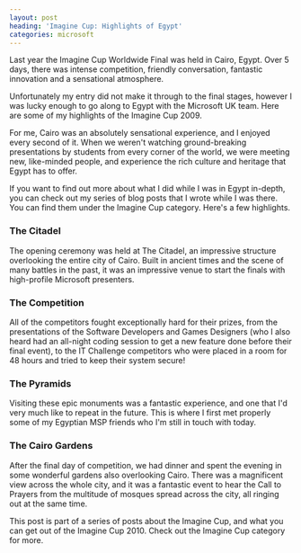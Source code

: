 ```yaml
---
layout: post
heading: 'Imagine Cup: Highlights of Egypt'
categories: microsoft
---
```


Last year the Imagine Cup Worldwide Final was held in Cairo, Egypt. Over 5 days, there was intense competition, friendly conversation, fantastic innovation and a sensational atmosphere.

Unfortunately my entry did not make it through to the final stages, however I was lucky enough to go along to Egypt with the Microsoft UK team. Here are some of my highlights of the Imagine Cup 2009.

For me, Cairo was an absolutely sensational experience, and I enjoyed every second of it. When we weren't watching ground-breaking presentations by students from every corner of the world, we were meeting new, like-minded people, and experience the rich culture and heritage that Egypt has to offer.

If you want to find out more about what I did while I was in Egypt in-depth, you can check out my series of blog posts that I wrote while I was there. You can find them under the Imagine Cup category. Here's a few highlights.

### The Citadel

<!-- Replace missing image from http://media.chris-alexander.co.uk/wp-content/uploads/2009/11/citadel.jpg -->

The opening ceremony was held at The Citadel, an impressive structure overlooking the entire city of Cairo. Built in ancient times and the scene of many battles in the past, it was an impressive venue to start the finals with high-profile Microsoft presenters.

### The Competition

<!-- Replace missing image from http://media.chris-alexander.co.uk/wp-content/uploads/2009/11/competition.jpg -->

All of the competitors fought exceptionally hard for their prizes, from the presentations of the Software Developers and Games Designers (who I also heard had an all-night coding session to get a new feature done before their final event), to the IT Challenge competitors who were placed in a room for 48 hours and tried to keep their system secure!

### The Pyramids

<!-- Replace missing image from http://media.chris-alexander.co.uk/wp-content/uploads/2009/11/pyramid.jpg -->

Visiting these epic monuments was a fantastic experience, and one that I'd very much like to repeat in the future. This is where I first met properly some of my Egyptian MSP friends who I'm still in touch with today.

### The Cairo Gardens

<!-- Replace missing image from http://media.chris-alexander.co.uk/wp-content/uploads/2009/11/cairo1.jpg -->

After the final day of competition, we had dinner and spent the evening in some wonderful gardens also overlooking Cairo. There was a magnificent view across the whole city, and it was a fantastic event to hear the Call to Prayers from the multitude of mosques spread across the city, all ringing out at the same time.

<!-- Replace missing image from http://media.chris-alexander.co.uk/wp-content/uploads/2009/11/cairo2.jpg -->

This post is part of a series of posts about the Imagine Cup, and what you can get out of the Imagine Cup 2010. Check out the Imagine Cup category for more.
